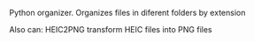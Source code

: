 Python organizer.
Organizes files in diferent folders by extension

Also can: HEIC2PNG transform HEIC files into PNG files
